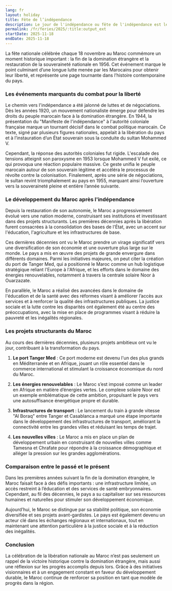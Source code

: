```yaml
---
lang: fr
layout: holiday
title: Fête de l’indépendance
description: Le jour de l'indépendance ou fête de l'indépendance est le jour commémorant l'obtention ou la déclaration d'indépendance.
permalink: /fr/feries/2025/:title:output_ext
startDate: 2025-11-18
endDate: 2025-11-18
---
```

La fête nationale célébrée chaque 18 novembre au Maroc commémore un moment historique important : la fin de la domination étrangère et la restauration de la souveraineté nationale en 1956. Cet événement marque le point culminant d’une longue lutte menée par les Marocains pour obtenir leur liberté, et représente une page tournante dans l’histoire contemporaine du pays.

### Les événements marquants du combat pour la liberté

Le chemin vers l'indépendance a été jalonné de luttes et de négociations. Dès les années 1920, un mouvement nationaliste émerge pour défendre les droits du peuple marocain face à la domination étrangère. En 1944, la présentation du "Manifeste de l'indépendance" à l'autorité coloniale française marque un tournant décisif dans le combat politique marocain. Ce texte, signé par plusieurs figures nationales, appelait à la libération du pays et à l’instauration d’un État souverain sous la conduite du sultan Mohammed V.

Cependant, la réponse des autorités coloniales fut rigide. L'escalade des tensions atteignit son paroxysme en 1953 lorsque Mohammed V fut exilé, ce qui provoqua une réaction populaire massive. Ce geste unifia le peuple marocain autour de son souverain légitime et accéléra le processus de révolte contre la colonisation. Finalement, après une série de négociations, le sultan revint triomphalement au pays en 1955, marquant ainsi l’ouverture vers la souveraineté pleine et entière l’année suivante.

### Le développement du Maroc après l'indépendance

Depuis la restauration de son autonomie, le Maroc a progressivement évolué vers une nation moderne, construisant ses institutions et investissant dans des projets structurants. Les premières décennies après la libération furent consacrées à la consolidation des bases de l'État, avec un accent sur l'éducation, l'agriculture et les infrastructures de base.

Ces dernières décennies ont vu le Maroc prendre un virage significatif vers une diversification de son économie et une ouverture plus large sur le monde. Le pays a mis en œuvre des projets de grande envergure dans différents domaines. Parmi les initiatives majeures, on peut citer la création du port de Tanger Med, qui a positionné le Maroc comme un hub logistique stratégique reliant l'Europe à l'Afrique, et les efforts dans le domaine des énergies renouvelables, notamment à travers la centrale solaire Noor à Ouarzazate.

En parallèle, le Maroc a réalisé des avancées dans le domaine de l'éducation et de la santé avec des réformes visant à améliorer l’accès aux services et à renforcer la qualité des infrastructures publiques. La justice sociale et la lutte contre les disparités ont également été au centre des préoccupations, avec la mise en place de programmes visant à réduire la pauvreté et les inégalités régionales.

### Les projets structurants du Maroc

Au cours des dernières décennies, plusieurs projets ambitieux ont vu le jour, contribuant à la transformation du pays.

1. **Le port Tanger Med** : Ce port moderne est devenu l'un des plus grands en Méditerranée et en Afrique, jouant un rôle essentiel dans le commerce international et stimulant la croissance économique du nord du Maroc.
   
2. **Les énergies renouvelables** : Le Maroc s’est imposé comme un leader en Afrique en matière d’énergies vertes. Le complexe solaire Noor est un exemple emblématique de cette ambition, propulsant le pays vers une autosuffisance énergétique propre et durable.

3. **Infrastructures de transport** : Le lancement du train à grande vitesse "Al Boraq" entre Tanger et Casablanca a marqué une étape importante dans le développement des infrastructures de transport, améliorant la connectivité entre les grandes villes et réduisant les temps de trajet.

4. **Les nouvelles villes** : Le Maroc a mis en place un plan de développement urbain en construisant de nouvelles villes comme Tamesna et Chrafate pour répondre à la croissance démographique et alléger la pression sur les grandes agglomérations.

### Comparaison entre le passé et le présent

Dans les premières années suivant la fin de la domination étrangère, le Maroc faisait face à des défis importants : une infrastructure limitée, un accès restreint à l’éducation et des services de santé embryonnaires. Cependant, au fil des décennies, le pays a su capitaliser sur ses ressources humaines et naturelles pour stimuler son développement économique.

Aujourd’hui, le Maroc se distingue par sa stabilité politique, son économie diversifiée et ses projets avant-gardistes. Le pays est également devenu un acteur clé dans les échanges régionaux et internationaux, tout en maintenant une attention particulière à la justice sociale et à la réduction des inégalités.

### Conclusion

La célébration de la libération nationale au Maroc n’est pas seulement un rappel de la victoire historique contre la domination étrangère, mais aussi une réflexion sur les progrès accomplis depuis lors. Grâce à des initiatives visionnaires et à un engagement constant en faveur du développement durable, le Maroc continue de renforcer sa position en tant que modèle de progrès dans la région.